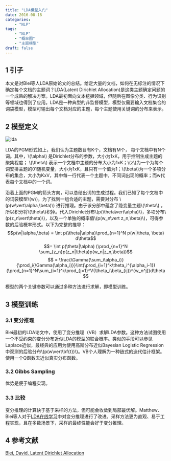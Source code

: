 ```yaml
---
title: "LDA模型入门"
date: 2016-08-18
categories:
    - "NLP"
tags:
    - "NLP"
    - "概率图"
    - "主题模型"
draft: false
---
```


## 1 引子

本文是对Blei等人LDA原始论文的总结。给定大量的文档，如何在无标注的情况下确定每个文档的主题词？LDA(Latent Dirichlet Allocation)是这类主题确定问题的一个成熟的解决方案。LDA最初面向文本挖掘领域，但随后在图像分类、行为识别等领域也得到了应用。LDA是一种典型的非监督模型，模型仅需要输入文档集合的词袋模型，模型可输出每个文档对应的主题，每个主题使用关键词的分布来表示。

## 2 模型定义

![lda](../assets/lda.png)

LDA的PGM形式如上，我们认为主题数目有K个，文档有M个， 每个文档中有N个词。其中，\\(\alpha\\) 是Dirichlet分布的参数，大小为1xK，用于控制生成主题的聚集程度； \\(\theta\\) 表示一个文档中主题的分布大小为1xK；\\(z\\)为一个为每个词安排主题的01随机变量，大小为1xK，且只有一个值为1；\\(\beta\\)为一个多项分布的集合，大小为KxV，其中每一行代表一个主题中，不同词出现的概率；而w代表每个文档中的一个词。

沿着上面的PGM的箭头方向，可以总结出词的生成过程。我们已知了每个文档中的词袋模型\\(w\\)，为了找到一组合适的主题，需要对分布 \\(p(w\vert\alpha,\beta)\\) 进行推理。由于该分部中蕴含了隐变量主题\\(\theta\\) ，所以积分将\\(\theta\\)积掉。代入Dirichlet分布\\(p(\theta\vert\alpha)\\)，多项分布\\(p(z_n\vert\theta)\\)，以及一个单独的概率值\\(p(w_n\vert z_n,\beta)\\)，可得参数的后验概率形式。以下为完整的推导：
$$p(w|\alpha,\beta) = \int p(\theta|\alpha)\prod_{n=1}^N p(w|\theta, \beta) d\theta$$
$$= \int p(\theta|\alpha) (\prod_{n=1}^N \sum_{z_n}p(z_n|\theta)p(w_n|z_n,\beta))$$
$$ = \frac{\Gamma(\sum_i\alpha_i)}{\prod_i{\Gamma(\alpha_i)}}\int(\prod_{i=1}^k\theta_i^{\alpha_i-1})(\prod_{n=1}^N\sum_{i=1}^k\prod_{j=1}^V(\theta_i\beta_{ij})^{w_n^j})d\theta$$

模型的两个关键参数可以通过多种方法进行求解，即模型训练。

## 3 模型训练
### 3.1 变分推理

Blei最初的LDA论文中，使用了变分推理（VB）求解LDA参数。这种方法试图使用一个不受约束的变分分布近似LDA的模型的联合概率。类似的手段可以参见Laplace近似，最经典的应用为使用高斯分布近似Bayesian Logistic Regression中观测的后验分布\\(p(w\vert\bf{t})\\)。VB个人理解为一种链式的迭代估计框架。使用一个Q函数去近似真实分布函数。

### 3.2 Gibbs Sampling
优势是便于编程实现。
### 3.3 比较

变分推理的计算快于基于采样的方法，但可能会收敛到局部最优解。Matthew、Blei等人对于[LDA在线学习](http://papers.nips.cc/paper/3902-online-learning-for-latentdirichlet-allocation)中对变分推理进行了改进。采样方法更为直观、易于工程实现，且在多数场景下，采样的最终性能会好于变分推理。

## 4 参考文献
[Blei, David. Latent Dirichlet Allocation](http://dl.acm.org/citation.cfm?id=944919.944937)


